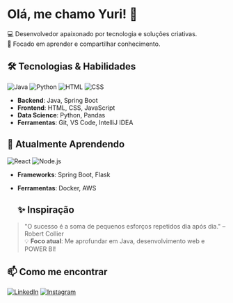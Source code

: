 # Olá, me chamo Yuri! 👋

💻 Desenvolvedor apaixonado por tecnologia e soluções criativas.  
🎯 Focado em aprender e compartilhar conhecimento.  

## 🛠️ Tecnologias & Habilidades

![Java](https://img.shields.io/badge/Java-ED8B00?style=for-the-badge&logo=openjdk&logoColor=white)
![Python](https://img.shields.io/badge/Python-3776AB?style=for-the-badge&logo=python&logoColor=white)
![HTML](https://img.shields.io/badge/HTML5-E34F26?style=for-the-badge&logo=html5&logoColor=white)
![CSS](https://img.shields.io/badge/CSS3-1572B6?style=for-the-badge&logo=css3&logoColor=white)

- **Backend**: Java, Spring Boot  
- **Frontend**: HTML, CSS, JavaScript  
- **Data Science**: Python, Pandas  
- **Ferramentas**: Git, VS Code, IntelliJ IDEA  

## 🌱 Atualmente Aprendendo  

![React](https://img.shields.io/badge/React-20232A?style=for-the-badge&logo=react&logoColor=61DAFB)
![Node.js](https://img.shields.io/badge/Node.js-339933?style=for-the-badge&logo=nodedotjs&logoColor=white)  
- **Frameworks**: Spring Boot, Flask  
- **Ferramentas**: Docker, AWS

  ## ✨ Inspiração  

> "O sucesso é a soma de pequenos esforços repetidos dia após dia." – Robert Collier  
💡 **Foco atual**: Me aprofundar em Java, desenvolvimento web e POWER BI!  

## 📫 Como me encontrar

[![LinkedIn](https://img.shields.io/badge/LinkedIn-0077B5?style=for-the-badge&logo=linkedin&logoColor=white)](https://linkedin.com/in/seuuser)
[![Instagram](https://img.shields.io/badge/Instagram-E4405F?style=for-the-badge&logo=instagram&logoColor=white)](https://instagram.com/seuusuario)

